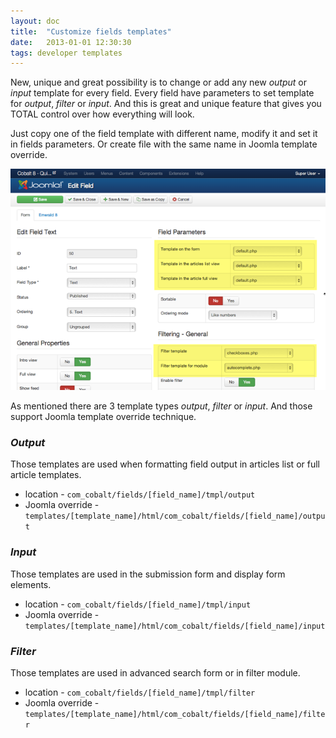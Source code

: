 ```yaml
---
layout: doc
title:  "Customize fields templates"
date:   2013-01-01 12:30:30
tags: developer templates
---
```


New, unique and great possibility is to change or add any new _output_ or _input_ template for every field. Every field have parameters to set template for _output_, _filter_ or _input_. And this is great and unique feature that gives you TOTAL control over how everything will look.

Just copy one of the field template with different name, modify it and set it in fields parameters. Or create file with the same name in Joomla template override.

![Field template](/assets/img/screenshots/fieldstmpls.png)

As mentioned there are 3 template types _output_, _filter_ or _input_. And those support Joomla template override technique.

### _Output_ 

Those templates are used when formatting field output in articles list or full article templates.

- location - `com_cobalt/fields/[field_name]/tmpl/output`
- Joomla override - `templates/[template_name]/html/com_cobalt/fields/[field_name]/output` 

### _Input_

Those templates are used in the submission form and display form elements.

- location - `com_cobalt/fields/[field_name]/tmpl/input`
- Joomla override - `templates/[template_name]/html/com_cobalt/fields/[field_name]/input` 
 
### _Filter_

Those templates are used in advanced search form or in filter module.

- location - `com_cobalt/fields/[field_name]/tmpl/filter`
- Joomla override - `templates/[template_name]/html/com_cobalt/fields/[field_name]/filter` 
